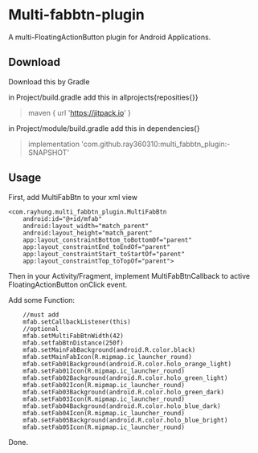 # Multi-fabbtn-plugin
A multi-FloatingActionButton plugin for Android Applications.


## Download

Download this by Gradle

in Project/build.gradle add this in allprojects{reposities{}}

> maven { url 'https://jitpack.io' }

in Project/module/build.gradle add this in dependencies{}

> implementation 'com.github.ray360310:multi_fabbtn_plugin:-SNAPSHOT'

## Usage

First, add MultiFabBtn to your xml view

    <com.rayhung.multi_fabbtn_plugin.MultiFabBtn
        android:id="@+id/mfab"
        android:layout_width="match_parent"
        android:layout_height="match_parent"
        app:layout_constraintBottom_toBottomOf="parent"
        app:layout_constraintEnd_toEndOf="parent"
        app:layout_constraintStart_toStartOf="parent"
        app:layout_constraintTop_toTopOf="parent">
        
Then in your Activity/Fragment, implement MultiFabBtnCallback to active FloatingActionButton onClick event.

Add some Function:

        //must add
        mfab.setCallbackListener(this)
        //optional
        mfab.setMultiFabBtnWidth(42)
        mfab.setfabBtnDistance(250f)
        mfab.setMainFabBackground(android.R.color.black)
        mfab.setMainFabIcon(R.mipmap.ic_launcher_round)
        mfab.setFab01Background(android.R.color.holo_orange_light)
        mfab.setFab01Icon(R.mipmap.ic_launcher_round)
        mfab.setFab02Background(android.R.color.holo_green_light)
        mfab.setFab02Icon(R.mipmap.ic_launcher_round)
        mfab.setFab03Background(android.R.color.holo_green_dark)
        mfab.setFab03Icon(R.mipmap.ic_launcher_round)
        mfab.setFab04Background(android.R.color.holo_blue_dark)
        mfab.setFab04Icon(R.mipmap.ic_launcher_round)
        mfab.setFab05Background(android.R.color.holo_blue_bright)
        mfab.setFab05Icon(R.mipmap.ic_launcher_round)

Done.